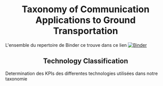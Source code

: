 <!DOCTYPE html>

<html>

<head>

<meta charset="utf-8">


</head>

<body>


<h1 align="center">Taxonomy of Communication Applications to Ground Transportation </h1>

L'ensemble du repertoire de Binder ce trouve dans ce lien [![Binder](https://mybinder.org/badge_logo.svg)](https://mybinder.org/v2/gh/HuguesBlache/test2/HEAD)

<h2 align="center"> Technology Classification </h2>

Determination des KPIs des differentes technologies utilisées dans notre taxonomie
</body>
